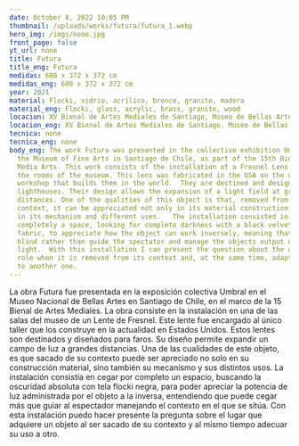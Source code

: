 ```yaml
---
date: October 8, 2022 10:05 PM
thumbnail: /uploads/works/futura/futura_1.webp
hero_img: /imgs/none.jpg
front_page: false
yt_url: none
title: Futura
title_eng: Futura
medidas: 600 x 372 x 372 cm
medidas_eng: 600 x 372 x 372 cm
year: 2021
material: Flocki, vidrio, acrílico, bronce, granito, madera
material_eng: Flocki, glass, acrylic, brass, granite, wood
locacion: XV Bienal de Artes Mediales de Santiago, Museo de Bellas Artes
locacion_eng: XV Bienal de Artes Mediales de Santiago, Museo de Bellas Artes
tecnica: none
tecnica_eng: none
body_eng: The work Futura was presented in the collective exhibition Umbral in
  the Museum of Fine Arts in Santiago de Chile, as part of the 15th Biennale of
  Media Arts. This work consists of the installation of a Fresnel Lens on one of
  the rooms of the museum. This lens was fabricated in the USA on the only
  workshop that builds them in the world.  They are destined and designed for
  lighthouses. Their design allows the expansion of a light field at great
  distances. One of the qualities of this object is that, removed from its
  context, it can be appreciated not only in its material construction, but also
  in its mechanism and different uses.   The installation consisted in blinding
  completely a space, looking for complete darkness with a black velvety-like
  fabric, to appreciate how the object can work inversely, meaning that it can
  blind rather than guide the spectator and manage the objects output of
  light.  With this installation I can present the question about the objects
  role when it is removed from its context and, at the same time, adapt its use
  to another one.
---
```

La obra Futura fue presentada en la exposición colectiva Umbral en el Museo Nacional de Bellas Artes en Santiago de Chile, en el marco de la 15 Bienal de Artes Mediales. La obra consiste en la instalación en una de las salas del museo de un Lente de Fresnel. Este lente fue encargado al único taller que los construye en la actualidad en Estados Unidos. Estos lentes son destinados y diseñados para faros. Su diseño permite expandir un campo de luz a grandes distancias. Una de las cualidades de este objeto, es que sacado de su contexto puede ser apreciado no solo en su construcción material, sino también su mecanismo y sus distintos usos. La instalación consistía en cegar por completo un espacio, buscando la oscuridad absoluta con tela flocki negra, para poder apreciar la potencia de luz administrada por el objeto a la inversa, entendiendo que puede cegar más que guiar al espectador manejando el contexto en el que se sitúa. Con esta instalación puedo hacer presente la pregunta sobre el lugar que adquiere un objeto al ser sacado de su contexto y al mismo tiempo adecuar su uso a otro. 